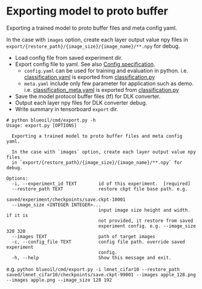 # Exporting model to proto buffer
Exporting a trained model to proto buffer files and meta config yaml.

In the case with `images` option, create each layer output value npy files in `export/{restore_path}/{image_size}/{image_name}/**.npy` for debug.

* Load config file from saved experiment dir.
* Export config file to yaml. See also [Config specification](../specification/config.md).
  * `config.yaml` can be used for training and evaluation in python. i.e. [classification.yaml](https://github.com/blue-oil/blueoil/blob/master/blueoil/configs/example/classification.yaml) is exported from [classification.py](https://github.com/blue-oil/blueoil/blob/master/blueoil/configs/example/classification.py)
  * `meta.yaml` include only few parameter for application such as demo. i.e. [classification_meta.yaml](https://github.com/blue-oil/blueoil/blob/master/blueoil/configs/example/classification_meta.yaml) is exported from [classification.py](https://github.com/blue-oil/blueoil/blob/master/blueoil/configs/example/classification.py)
* Save the model protocol buffer files (tf) for DLK converter.
* Output each layer npy files for DLK converter debug.
* Write summary in tensorboard `export` dir.

```
# python blueoil/cmd/export.py -h
Usage: export.py [OPTIONS]

  Exporting a trained model to proto buffer files and meta config yaml.

  In the case with `images` option, create each layer output value npy files
  in `export/{restore_path}/{image_size}/{image_name}/**.npy` for debug.

Options:
  -i, --experiment_id TEXT        id of this experiment.  [required]
  --restore_path TEXT             restore ckpt file base path. e.g.
                                  saved/experiment/checkpoints/save.ckpt-10001
  --image_size <INTEGER INTEGER>...
                                  input image size height and width. if it is
                                  not provided, it restore from saved
                                  experiment config. e.g. --image_size 320 320
  --images TEXT                   path of target images
  -c, --config_file TEXT          config file path. override saved experiment
                                  config.
  -h, --help                      Show this message and exit.
```

e.g.
`python blueoil/cmd/export.py -i lmnet_cifar10 --restore_path saved/lmnet_cifar10/checkpoints/save.ckpt-99001 --images apple_128.png --images apple.png --image_size 128 192`

